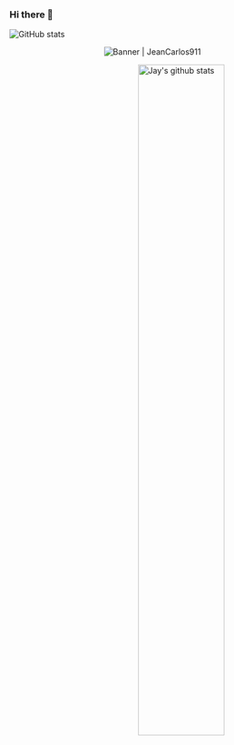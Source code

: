 ### Hi there 👋


![GitHub stats](https://github-readme-stats.vercel.app/api?username=jaydulera&show_icons=true&hide_border=true)


<div align="center"><img alt="Banner | JeanCarlos911" src="https://i.imgur.com/34fiEUG.gif" /></div>

<p>
  <a>
    <img width="55%" align="right" alt="Jay's github stats" src="https://github-readme-stats.vercel.app/api?username=jaydulera&show_icons=true&hide_border=true" />
  </a>


<!--
**jaydulera/jaydulera** is a ✨ _special_ ✨ repository because its `README.md` (this file) appears on your GitHub profile.

Here are some ideas to get you started:

- 🔭 I’m currently working on ...
- 🌱 I’m currently learning ...
- 👯 I’m looking to collaborate on ...
- 🤔 I’m looking for help with ...
- 💬 Ask me about ...
- 📫 How to reach me: ...
- 😄 Pronouns: ...
- ⚡ Fun fact: ...
-->
